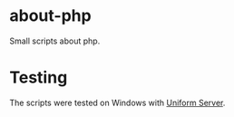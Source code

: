 about-php
=========

Small scripts about php.


Testing
=======

The scripts were tested on Windows with [Uniform Server](http://www.uniformserver.com/).

